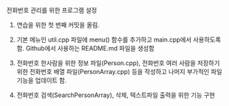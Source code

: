 전화번호 관리를 위한 프로그램 설정

1. 연습을 위한 첫 번째 커밋을 올림.

2. 기본 메뉴인 util.cpp 파일에 menu() 함수를 추가하고 main.cpp에서 사용하도록 함.
   Github에서 사용하는 README.md 파일을 생성함

3. 전화번호 한사람을 위한 정보 파일(Person.cpp), 전화번호 여러 사람을 저장하기 위한 전화번호 배열 파일(PersonArray.cpp) 등을 작성하고 나머지 부가적인 파일 기능을 업데이트 함.

4. 전화번호 검색(SearchPersonArray), 삭제, 텍스트파일 출력을 위한 기능 구현